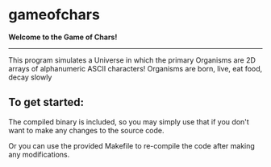 # gameofchars

**Welcome to the Game of Chars!**

***
This program simulates a Universe in which the primary Organisms are 2D arrays of alphanumeric ASCII  characters! Organisms are born, live, eat food,
decay slowly

## To get started: 

The compiled binary is included, so you may simply use that if you don't want to make any changes to the source code.

Or you can use the provided Makefile to re-compile the code after making any modifications.  

